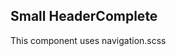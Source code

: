 <h2>Small Header<span class="status complete">Complete</span></h2>
This component uses navigation.scss

<style>
#small-header .sample{
background-color: #f4f4f4;
}
</style>
